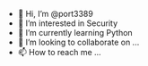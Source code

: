 - 👋 Hi, I’m @port3389
- 👀 I’m interested in Security
- 🌱 I’m currently learning Python
- 💞️ I’m looking to collaborate on ...
- 📫 How to reach me ...

<!---
port3389/port3389 is a ✨ special ✨ repository because its `README.md` (this file) appears on your GitHub profile.
You can click the Preview link to take a look at your changes.
--->
